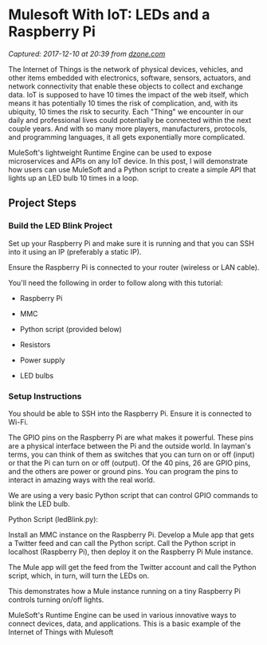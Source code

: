 # Mulesoft With IoT: LEDs and a Raspberry Pi

_Captured: 2017-12-10 at 20:39 from [dzone.com](https://dzone.com/articles/mulesoft-with-iot-leds-and-a-raspberry-pi?edition=343111&utm_source=Daily%20Digest&utm_medium=email&utm_campaign=Daily%20Digest%202017-12-10)_

The Internet of Things is the network of physical devices, vehicles, and other items embedded with electronics, software, sensors, actuators, and network connectivity that enable these objects to collect and exchange data. IoT is supposed to have 10 times the impact of the web itself, which means it has potentially 10 times the risk of complication, and, with its ubiquity, 10 times the risk to security. Each "Thing" we encounter in our daily and professional lives could potentially be connected within the next couple years. And with so many more players, manufacturers, protocols, and programming languages, it all gets exponentially more complicated.

MuleSoft's lightweight Runtime Engine can be used to expose microservices and APIs on any IoT device. In this post, I will demonstrate how users can use MuleSoft and a Python script to create a simple API that lights up an LED bulb 10 times in a loop.

## Project Steps

### Build the LED Blink Project

Set up your Raspberry Pi and make sure it is running and that you can SSH into it using an IP (preferably a static IP).

Ensure the Raspberry Pi is connected to your router (wireless or LAN cable).

You'll need the following in order to follow along with this tutorial:

  * Raspberry Pi

  * MMC

  * Python script (provided below)

  * Resistors

  * Power supply

  * LED bulbs

### Setup Instructions

You should be able to SSH into the Raspberry Pi. Ensure it is connected to Wi-Fi.

The GPIO pins on the Raspberry Pi are what makes it powerful. These pins are a physical interface between the Pi and the outside world. In layman's terms, you can think of them as switches that you can turn on or off (input) or that the Pi can turn on or off (output). Of the 40 pins, 26 are GPIO pins, and the others are power or ground pins. You can program the pins to interact in amazing ways with the real world.

We are using a very basic Python script that can control GPIO commands to blink the LED bulb.

Python Script (ledBlink.py):

Install an MMC instance on the Raspberry Pi. Develop a Mule app that gets a Twitter feed and can call the Python script. Call the Python script in localhost (Raspberry Pi), then deploy it on the Raspberry Pi Mule instance.

The Mule app will get the feed from the Twitter account and call the Python script, which, in turn, will turn the LEDs on.

This demonstrates how a Mule instance running on a tiny Raspberry Pi controls turning on/off lights.

MuleSoft's Runtime Engine can be used in various innovative ways to connect devices, data, and applications. This is a basic example of the Internet of Things with Mulesoft
